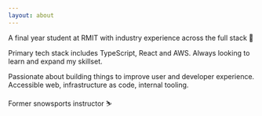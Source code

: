 ```yaml
---
layout: about
---
```


A final year student at RMIT with industry experience across the full stack 💾

Primary tech stack includes TypeScript, React and AWS. Always looking to learn and expand my skillset.

Passionate about building things to improve user and developer experience. Accessible web, infrastructure as code, internal tooling.

Former snowsports instructor ⛷
